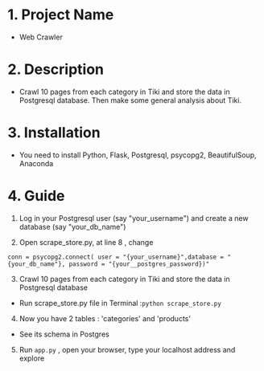 # 1. Project Name
- Web Crawler

# 2. Description
- Crawl 10 pages from each category in Tiki and store the data in Postgresql database. Then make some general analysis about Tiki.

# 3. Installation
- You need to install Python, Flask, Postgresql, psycopg2, BeautifulSoup, Anaconda


# 4. Guide
1. Log in your Postgresql user (say "your_username") and create a new database (say "your_db_name")

2. Open scrape_store.py, at line 8 , change 

`conn = psycopg2.connect( user = "{your_username}",database = "{your_db_name"}, password = "{your__postgres_password})"`

3. Crawl 10 pages from each category in Tiki and store the data in Postgresql database
- Run scrape_store.py file in Terminal :`python scrape_store.py`

4. Now you have 2 tables : 'categories' and 'products'
- See its schema in Postgres

5. Run `app.py` , open your browser, type your localhost address and explore
 




